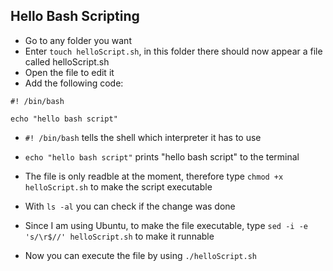 ## Hello Bash Scripting ##

- Go to any folder you want
- Enter `touch helloScript.sh`, in this folder there should now appear a file called helloScript.sh
- Open the file to edit it
- Add the following code:

```
#! /bin/bash

echo "hello bash script"
```

- `#! /bin/bash` tells the shell which interpreter it has to use
- `echo "hello bash script"` prints "hello bash script" to the terminal

- The file is only readble at the moment, therefore type `chmod +x helloScript.sh` to make the script executable
- With `ls -al` you can check if the change was done
- Since I am using Ubuntu, to make the file executable, type `sed -i -e 's/\r$//' helloScript.sh` to make it runnable
- Now you can execute the file by using `./helloScript.sh`